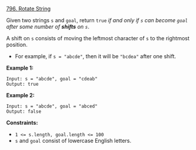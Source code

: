 [796. Rotate String](https://leetcode.com/problems/rotate-string/)

Given two strings `s` and `goal`, return `true` _if and only if `s` can become `goal` after some number of **shifts** on `s`_.

A shift on `s` consists of moving the leftmost character of `s` to the rightmost position.

* For example, if `s = "abcde"`, then it will be `"bcdea"` after one shift.


**Example 1:**
```
Input: s = "abcde", goal = "cdeab"
Output: true
```

**Example 2:**
```
Input: s = "abcde", goal = "abced"
Output: false
```

**Constraints:**
* `1 <= s.length, goal.length <= 100`
* `s` and `goal` consist of lowercase English letters.
